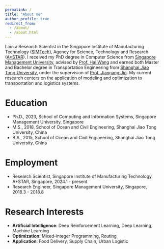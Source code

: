 ```yaml
---
permalink: /
title: "About me"
author_profile: true
redirect_from: 
  - /about/
  - /about.html
---
```

I am a Research Scientist in the Singapore Institute of Manufacturing Technology ([SIMTech](https://www.a-star.edu.sg/simtech)), Agency for Science, Technology and Research ([A*STAR](https://www.a-star.edu.sg/)). I received my PhD degree in Computer Science from [Singapore Management University](https://computing.smu.edu.sg/), advised by [Prof. Hai Wang](http://wang-hai.net/) and earned both Master and Bachelor degree in Transportation Engineering from [Shanghai Jiao Tong University](https://naoce.sjtu.edu.cn/), under the supervision of [Prof. Jiangang Jin](https://jiangangjin.github.io/index.html). My current research centers on the application of modeling and optimization to transportation and logistics systems.

Education
======
* Ph.D., 2023, School of Computing and Information Systems, Singapore Management University, Singapore
* M.S., 2018, School of Ocean and Civil Engineering, Shanghai Jiao Tong University, China
* B.S., 2015, School of Ocean and Civil Engineering, Shanghai Jiao Tong University, China

Employment
======
* Research Scientist, Singapore Institute of Manufacturing Technology, A*STAR, Singapore, 2024.1 - present
* Research Engineer, Singapore Management University, Singapore, 2018.3 - 2018.8

Research Interests
======
* **Artificial Intelligence**: Deep Reinforcement Learning, Deep Learning, Machine Learning
* **Optimization**: Mixed-integer Programming, Routing
* **Application**: Food Delivery, Supply Chain, Urban Logistic
